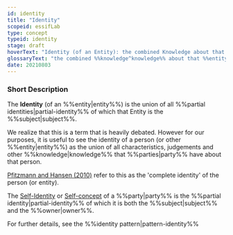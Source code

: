 ```yaml
---
id: identity
title: "Identity"
scopeid: essifLab
type: concept
typeid: identity
stage: draft
hoverText: "Identity (of an Entity): the combined Knowledge about that Entity of all Parties, i.e. the union of all Partial Identities of which that Entity is the subject."
glossaryText: "the combined %%knowledge^knowledge%% about that %%entity^entity%% of all %%parties^party%%, i.e. the union of all %%partial identities^partial-identity%% of which a specific %%entity^entity%% is the %%subject^subject%%."
date: 20210803
---
```


### Short Description
The **Identity** (of an %%entity|entity%%) is the union of all %%partial identities|partial-identity%% of which that Entity is the %%subject|subject%%.

We realize that this is a term that is heavily debated. However for our purposes, it is useful to see the identity of a person (or other %%entity|entity%%) as the union of all characteristics, judgements and other %%knowledge|knowledge%% that %%parties|party%% have about that person.

[Pfitzmann and Hansen (2010)](https://dud.inf.tu-dresden.de/literatur/Anon_Terminology_v0.34.pdf) refer to this as the 'complete identity' of the person (or entity).

The [Self-Identity](https://en.wikipedia.org/wiki/Self-concept) or [Self-concept](https://en.wikipedia.org/wiki/Self-concept) of a %%party|party%% is the %%partial identity|partial-identity%% of which it is both the %%subject|subject%% and the %%owner|owner%%.

For further details, see the %%identity pattern|pattern-identity%%